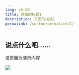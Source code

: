 ```yaml
---
lang: zh-CN
title: 页面的标题1
description: 页面的描述1
permalink: /custom/permalink/1/
---
```



## 说点什么吧……



该页面为演示内容

![](https://cdn.staticaly.com/gh/sugar258596/vue-page@main/img/vue-page.png)